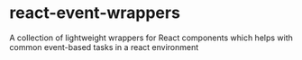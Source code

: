 # react-event-wrappers

A collection of lightweight wrappers for React components which helps with common event-based tasks in a react environment
